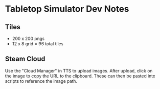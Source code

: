 # Tabletop Simulator Dev Notes

## Tiles

* 200 x 200 pngs
* 12 x 8 grid = 96 total tiles

## Steam Cloud

Use the "Cloud Manager" in TTS to upload images.  After upload,
click on the image to copy the URL to the clipboard.  These
can then be pasted into scripts to reference the image path.
